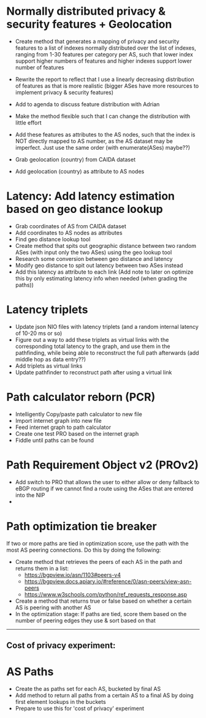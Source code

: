 # Normally distributed privacy & security features + Geolocation

- Create method that generates a mapping of privacy and security features to a list of indexes normally distributed over the list of indexes, ranging from 1-30 features per category per AS, such that lower index support higher numbers of features and higher indexes support lower number of features
- Rewrite the report to reflect that I use a linearly decreasing distribution of features as that is more realistic (bigger ASes have more resources to implement privacy & security features)
- Add to agenda to discuss feature distribution with Adrian
- Make the method flexible such that I can change the distribution with little effort
- Add these features as attributes to the AS nodes, such that the index is NOT directly mapped to AS number, as the AS dataset may be imperfect. Just use the same order (with enumerate(ASes) maybe??)

- Grab geolocation (country) from CAIDA dataset
- Add geolocation (country) as attribute to AS nodes


# Latency: Add latency estimation based on geo distance lookup

- Grab coordinates of AS from CAIDA dataset
- Add coordinates to AS nodes as attributes
- Find geo distance lookup tool
- Create method that spits out geographic distance between two random ASes (with input only the two ASes) using the geo lookup tool
- Research some conversion between geo distance and latency
- Modify geo distance to spit out latency between two ASes instead
- Add this latency as attribute to each link (Add note to later on optimize this by only estimating latency info when needed (when grading the paths))

# Latency triplets

- Update json NIO files with latency triplets (and a random internal latency of 10-20 ms or so)
- Figure out a way to add these triplets as virtual links with the corresponding total latency to the graph, and use them in the pathfinding, while being able to reconstruct the full path afterwards (add middle hop as data entry??)
- Add triplets as virtual links
- Update pathfinder to reconstruct path after using a virtual link

# Path calculator reborn (PCR)

- Intelligently Copy/paste path calculator to new file
- Import internet graph into new file
- Feed internet graph to path calculator
- Create one test PRO based on the internet graph
- Fiddle until paths can be found

# Path Requirement Object v2 (PROv2)

- Add switch to PRO that allows the user to either allow or deny fallback to  eBGP routing if we cannot find a route using the ASes that are entered into the NIP
- 

# Path optimization tie breaker

If two or more paths are tied in optimization score, use the path with the most AS peering connections. Do this by doing the following:

- Create method that retrieves the peers of each AS in the path and returns them in a list:
    - https://bgpview.io/asn/1103#peers-v4
    - https://bgpview.docs.apiary.io/#reference/0/asn-peers/view-asn-peers
    - https://www.w3schools.com/python/ref_requests_response.asp
- Create a method that returns true or false based on whether a certain AS is peering with another AS
- In the optimization stage: If paths are tied, score them based on the number of peering edges they use & sort based on that


---------------------------
Cost of privacy experiment:
---------------------------

# AS Paths

- Create the as paths set for each AS, bucketed by final AS
- Add method to return all paths from a certain AS to a final AS by doing first element lookups in the buckets
- Prepare to use this for 'cost of privacy' experiment